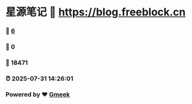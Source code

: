 # 星源笔记 :link: https://blog.freeblock.cn 
### :page_facing_up: [6](https://blog.freeblock.cn/tag.html) 
### :speech_balloon: 0 
### :hibiscus: 18471 
### :alarm_clock: 2025-07-31 14:26:01 
### Powered by :heart: [Gmeek](https://github.com/Meekdai/Gmeek)
